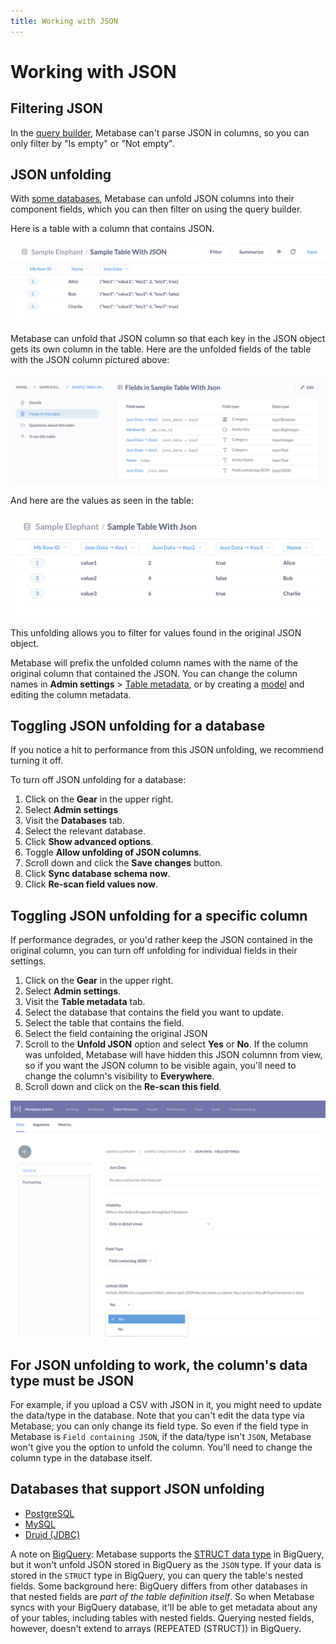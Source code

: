 ```yaml
---
title: Working with JSON
---
```


# Working with JSON

## Filtering JSON

In the [query builder](../questions/query-builder/introduction.md), Metabase can't parse JSON in columns, so you can only filter by "Is empty" or "Not empty".

## JSON unfolding

With [some databases](#databases-that-support-json-unfolding), Metabase can unfold JSON columns into their component fields, which you can then filter on using the query builder.

Here is a table with a column that contains JSON.

![A table with a JSON column](./images/table-with-json-column.png)

Metabase can unfold that JSON column so that each key in the JSON object gets its own column in the table. Here are the unfolded fields of the table with the JSON column pictured above:

![Unfolded fields](./images/unfolded-fields.png)

And here are the values as seen in the table:

![Unfolded values](./images/unfolded-values.png)

This unfolding allows you to filter for values found in the original JSON object.

Metabase will prefix the unfolded column names with the name of the original column that contained the JSON. You can change the column names in **Admin settings** > [Table metadata](metadata-editing.md), or by creating a [model](./models.md) and editing the column metadata.

## Toggling JSON unfolding for a database

If you notice a hit to performance from this JSON unfolding, we recommend turning it off.

To turn off JSON unfolding for a database:

1. Click on the **Gear** in the upper right.
2. Select **Admin settings**
3. Visit the **Databases** tab.
4. Select the relevant database.
5. Click **Show advanced options**.
6. Toggle **Allow unfolding of JSON columns**.
7. Scroll down and click the **Save changes** button.
8. Click **Sync database schema now**.
9. Click **Re-scan field values now**.

## Toggling JSON unfolding for a specific column

If performance degrades, or you'd rather keep the JSON contained in the original column, you can turn off unfolding for individual fields in their settings.

1. Click on the **Gear** in the upper right.
2. Select **Admin settings**.
3. Visit the **Table metadata** tab.
4. Select the database that contains the field you want to update.
5. Select the table that contains the field.
6. Select the field containing the original JSON
7. Scroll to the **Unfold JSON** option and select **Yes** or **No**. If the column was unfolded, Metabase will have hidden this JSON columnn from view, so if you want the JSON column to be visible again, you'll need to change the column's visibility to **Everywhere**.
8. Scroll down and click on the **Re-scan this field**.

![Unfolded JSON setting](./images/unfold-json-setting.png)

## For JSON unfolding to work, the column's data type must be JSON

For example, if you upload a CSV with JSON in it, you might need to update the data/type in the database. Note that you can't edit the data type via Metabase; you can only change its field type. So even if the field type in Metabase is `Field containing JSON`, if the data/type isn't `JSON`, Metabase won't give you the option to unfold the column. You'll need to change the column type in the database itself.

## Databases that support JSON unfolding

- [PostgreSQL](../databases/connections/postgresql.md)
- [MySQL](../databases/connections/mysql.md)
- [Druid (JDBC)](../databases/connections/druid.md)

A note on [BigQuery](../databases/connections/bigquery.md): Metabase supports the [STRUCT data type](https://cloud.google.com/bigquery/docs/reference/standard-sql/data-types#struct_type) in BigQuery, but it won't unfold JSON stored in BigQuery as the `JSON` type. If your data is stored in the `STRUCT` type in BigQuery, you can query the table's nested fields. Some background here: BigQuery differs from other databases in that nested fields are _part of the table definition itself_. So when Metabase syncs with your BigQuery database, it'll be able to get metadata about any of your tables, including tables with nested fields. Querying nested fields, however, doesn't extend to arrays (REPEATED (STRUCT)) in BigQuery.
